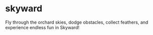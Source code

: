# skyward
Fly through the orchard skies, dodge obstacles, collect feathers, and experience endless fun in Skyward!
